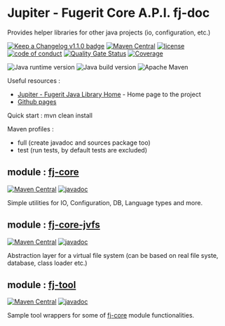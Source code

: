 # Jupiter - Fugerit Core A.P.I. fj-doc

Provides helper libraries for other java projects (io, configuration, etc.)


[![Keep a Changelog v1.1.0 badge](https://img.shields.io/badge/changelog-Keep%20a%20Changelog%20v1.1.0-%23E05735)](CHANGELOG.md) 
[![Maven Central](https://img.shields.io/maven-central/v/org.fugerit.java/fj-lib.svg)](https://mvnrepository.com/artifact/org.fugerit.java/fj-lib) 
[![license](https://img.shields.io/badge/License-Apache%20License%202.0-teal.svg)](https://opensource.org/licenses/Apache-2.0) 
[![code of conduct](https://img.shields.io/badge/Conduct-Contributor%20Covenant%202.1-purple.svg)](https://github.com/fugerit-org/fj-universe/blob/main/CODE_OF_CONDUCT.md)
[![Quality Gate Status](https://sonarcloud.io/api/project_badges/measure?project=fugerit-org_fj-lib&metric=alert_status)](https://sonarcloud.io/summary/new_code?id=fugerit-org_fj-lib)
[![Coverage](https://sonarcloud.io/api/project_badges/measure?project=fugerit-org_fj-lib&metric=coverage)](https://sonarcloud.io/summary/new_code?id=fugerit-org_fj-lib)

![Java runtime version](https://img.shields.io/badge/run%20on-java%208+-%23113366.svg?style=for-the-badge&logo=openjdk&logoColor=white)
![Java build version](https://img.shields.io/badge/build%20on-java%2011+-%23ED8B00.svg?style=for-the-badge&logo=openjdk&logoColor=white)
![Apache Maven](https://img.shields.io/badge/Apache%20Maven-3.9.0+-C71A36?style=for-the-badge&logo=Apache%20Maven&logoColor=white)

Useful resources : 
* [Jupiter - Fugerit Java Library Home](https://www.fugerit.org/perm/jupiter/) - Home page to the project
* [Github pages](https://jupiterdocs.fugerit.org/)

Quick start : 
 	mvn clean install
 	
Maven profiles :
- full (create javadoc and sources package too)
- test (run tests, by default tests are excluded) 

## module : [fj-core](fj-core/README.md)

[![Maven Central](https://img.shields.io/maven-central/v/org.fugerit.java/fj-core.svg)](https://mvnrepository.com/artifact/org.fugerit.java/fj-core) 
[![javadoc](https://javadoc.io/badge2/org.fugerit.java/fj-core/javadoc.svg)](https://javadoc.io/doc/org.fugerit.java/fj-core)

Simple utilities for IO, Configuration, DB, Language types and more.

## module : [fj-core-jvfs](fj-core-jvfs/README.md)

[![Maven Central](https://img.shields.io/maven-central/v/org.fugerit.java/fj-core-jvfs.svg)](https://mvnrepository.com/artifact/org.fugerit.java/fj-core-jvfs) 
[![javadoc](https://javadoc.io/badge2/org.fugerit.java/fj-core-jvfs/javadoc.svg)](https://javadoc.io/doc/org.fugerit.java/fj-core-jvfs)

Abstraction layer for a virtual file system (can be based on real file syste, database, class loader etc.)

## module : [fj-tool](fj-tool/README.md)

[![Maven Central](https://img.shields.io/maven-central/v/org.fugerit.java/fj-tool.svg)](https://mvnrepository.com/artifact/org.fugerit.java/fj-tool) 
[![javadoc](https://javadoc.io/badge2/org.fugerit.java/fj-tool/javadoc.svg)](https://javadoc.io/doc/org.fugerit.java/fj-tool)

Sample tool wrappers for some of [fj-core](../fj-core/README.md) module functionalities.

